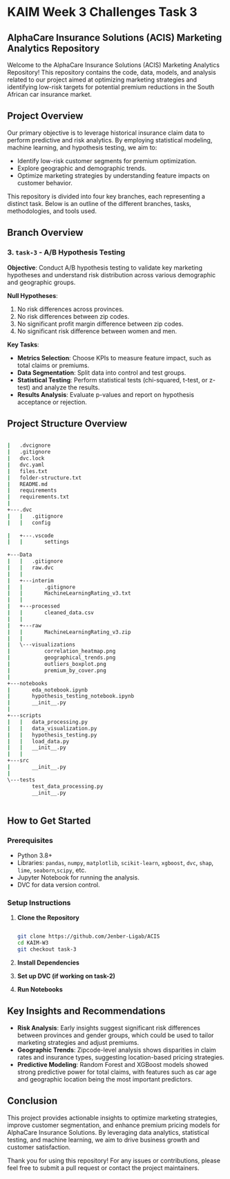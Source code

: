 # KAIM Week 3 Challenges Task 3

## AlphaCare Insurance Solutions (ACIS) Marketing Analytics Repository

Welcome to the AlphaCare Insurance Solutions (ACIS) Marketing Analytics Repository! This repository contains the code, data, models, and analysis related to our project aimed at optimizing marketing strategies and identifying low-risk targets for potential premium reductions in the South African car insurance market.

## Project Overview

Our primary objective is to leverage historical insurance claim data to perform predictive and risk analytics. By employing statistical modeling, machine learning, and hypothesis testing, we aim to:

- Identify low-risk customer segments for premium optimization.
- Explore geographic and demographic trends.
- Optimize marketing strategies by understanding feature impacts on customer behavior.

This repository is divided into four key branches, each representing a distinct task. Below is an outline of the different branches, tasks, methodologies, and tools used.

## Branch Overview

### 3. `task-3` - A/B Hypothesis Testing

**Objective**: Conduct A/B hypothesis testing to validate key marketing hypotheses and understand risk distribution across various demographic and geographic groups.

**Null Hypotheses**:
1. No risk differences across provinces.
2. No risk differences between zip codes.
3. No significant profit margin difference between zip codes.
4. No significant risk difference between women and men.

**Key Tasks**:
- **Metrics Selection**: Choose KPIs to measure feature impact, such as total claims or premiums.
- **Data Segmentation**: Split data into control and test groups.
- **Statistical Testing**: Perform statistical tests (chi-squared, t-test, or z-test) and analyze the results.
- **Results Analysis**: Evaluate p-values and report on hypothesis acceptance or rejection.
## Project Structure Overview

```bash

|   .dvcignore
|   .gitignore
|   dvc.lock
|   dvc.yaml
|   files.txt
|   folder-structure.txt
|   README.md
|   requirements
|   requirements.txt
|   
+---.dvc
|   |   .gitignore
|   |   config
  
|   +---.vscode
|   |       settings
        
+---Data
|   |   .gitignore
|   |   raw.dvc
|   |   
|   +---interim
|   |       .gitignore
|   |       MachineLearningRating_v3.txt
|   |       
|   +---processed
|   |       cleaned_data.csv
|   |       
|   +---raw
|   |       MachineLearningRating_v3.zip
|   |       
|   \---visualizations
|           correlation_heatmap.png
|           geographical_trends.png
|           outliers_boxplot.png
|           premium_by_cover.png
|           
+---notebooks
|       eda_notebook.ipynb
|       hypothesis_testing_notebook.ipynb
|       __init__.py
|       
+---scripts
|   |   data_processing.py
|   |   data_visualization.py
|   |   hypothesis_testing.py
|   |   load_data.py
|   |   __init__.py
|   |            
+---src
|       __init__.py
|       
\---tests
        test_data_processing.py
        __init__.py
        


```


## How to Get Started

### Prerequisites

- Python 3.8+
- Libraries: `pandas`, `numpy`, `matplotlib`, `scikit-learn`, `xgboost`, `dvc`, `shap`, `lime`, `seaborn`,`scipy`, etc.
- Jupyter Notebook for running the analysis.
- DVC for data version control.

### Setup Instructions

1. **Clone the Repository**

   ```bash

   git clone https://github.com/Jenber-Ligab/ACIS
   cd KAIM-W3
   git checkout task-3
   ```

2. **Install Dependencies**
3. **Set up DVC (if working on task-2)**
4. **Run Notebooks**



## Key Insights and Recommendations

- **Risk Analysis**: Early insights suggest significant risk differences between provinces and gender groups, which could be used to tailor marketing strategies and adjust premiums.
- **Geographic Trends**: Zipcode-level analysis shows disparities in claim rates and insurance types, suggesting location-based pricing strategies.
- **Predictive Modeling**: Random Forest and XGBoost models showed strong predictive power for total claims, with features such as car age and geographic location being the most important predictors.

## Conclusion

This project provides actionable insights to optimize marketing strategies, improve customer segmentation, and enhance premium pricing models for AlphaCare Insurance Solutions. By leveraging data analytics, statistical testing, and machine learning, we aim to drive business growth and customer satisfaction.

Thank you for using this repository! For any issues or contributions, please feel free to submit a pull request or contact the project maintainers.
